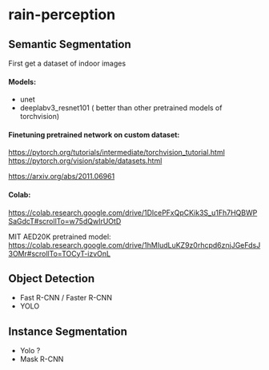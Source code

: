 # rain-perception  
  
## Semantic Segmentation  
First get a dataset of indoor images  
  
#### Models:  
- unet
- deeplabv3_resnet101 ( better than other pretrained models of torchvision)

  
#### Finetuning pretrained network on custom dataset:
https://pytorch.org/tutorials/intermediate/torchvision_tutorial.html  
https://pytorch.org/vision/stable/datasets.html  
  
https://arxiv.org/abs/2011.06961

#### Colab:
https://colab.research.google.com/drive/1DlcePFxQpCKik3S_u1Fh7HQBWPSaGdcT#scrollTo=w75dQwIrUOtD  
  
MIT AED20K pretrained model: https://colab.research.google.com/drive/1hMIudLuKZ9z0rhcpd6znjJGeFdsJ3OMr#scrollTo=TOCyT-izvOnL




## Object Detection
- Fast R-CNN / Faster R-CNN
- YOLO
  
## Instance Segmentation
- Yolo ?
- Mask R-CNN  
